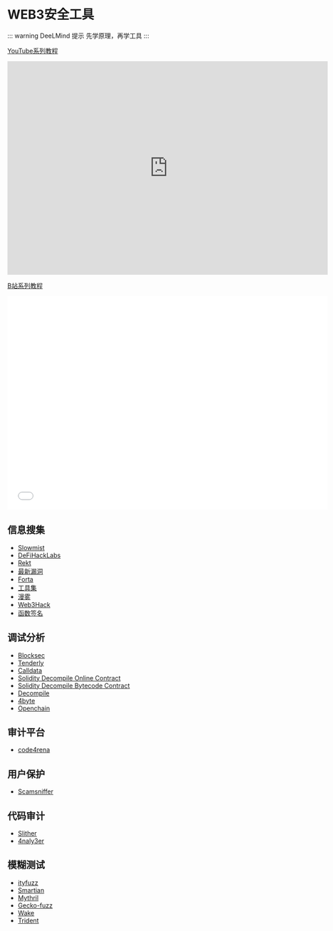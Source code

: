 # WEB3安全工具

::: warning DeeLMind 提示
先学原理，再学工具
:::

[YouTube系列教程](https://www.youtube.com/watch?v=3aMp6GWsC_Q&list=PLgZqc0esdeS-i08Nx5MLdcAKr3XA4KxN8)
<iframe width="720px" height="480px" src="https://www.youtube.com/embed/3aMp6GWsC_Q" title="YouTube video player" frameborder="0" allow="accelerometer; autoplay; clipboard-write; encrypted-media; gyroscope; picture-in-picture" allowfullscreen></iframe>

[B站系列教程](https://www.bilibili.com/medialist/play/282616786?from=space&business=space_series&business_id=2795963&desc=1&spm_id_from=333.999.0.0)
<iframe src="//player.bilibili.com/player.html?aid=390400020&bvid=BV1ud4y1t7ex&cid=899195528&page=1"  frameborder="no"  allowfullscreen="true" style="width:720px;height:480px"> 
</iframe>

<DocsAD/>

## 信息搜集
* [Slowmist](https://hacked.slowmist.io/)
* [DeFiHackLabs](https://github.com/SunWeb3Sec/DeFiHackLabs)
* [Rekt](https://rekt.news/)
* [最新漏洞](https://app.blocksec.com/explorer/security-incidents)
* [Forta](https://forta.org/)
* [工具集](https://github.com/shanzson/Smart-Contract-Auditor-Tools-and-Techniques)
* [漫雾](https://github.com/shanzson/Smart-Contract-Auditor-Tools-and-Techniques)
* [Web3Hack](https://github.com/Web3Hack/Web3Hack)
* [函数签名](https://www.4byte.directory/)

## 调试分析
* [Blocksec](https://app.blocksec.com/)
* [Tenderly](https://dashboard.tenderly.co/)
* [Calldata](https://calldata.swiss-knife.xyz/)
* [Solidity Decompile Online Contract](https://ethervm.io/decompile)
* [Solidity Decompile Bytecode Contract](https://etherscan.io/bytecode-decompiler)
* [Decompile](https://app.dedaub.com/decompile)
* [4byte](https://www.4byte.directory/)
* [Openchain](https://openchain.xyz/)

## 审计平台
* [code4rena](https://code4rena.com/)

## 用户保护
* [Scamsniffer](https://www.scamsniffer.io/)

## 代码审计
* [Slither](https://github.com/crytic/slither)
* [4naly3er](https://github.com/Picodes/4naly3er)

## 模糊测试
* [ityfuzz](https://github.com/fuzzland/ityfuzz)
* [Smartian](https://github.com/SoftSec-KAIST/Smartian)
* [Mythril](https://github.com/Consensys/mythril)
* [Gecko-fuzz](https://github.com/Gecko-Security/gecko-fuzz)
* [Wake](https://github.com/Ackee-Blockchain/wake)
* [Trident](https://github.com/Ackee-Blockchain/trident)